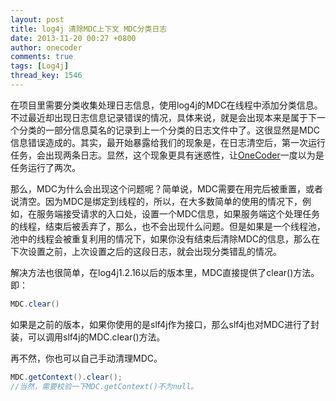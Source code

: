 ```yaml
---
layout: post
title: log4j 清除MDC上下文 MDC分类日志
date: 2013-11-20 00:27 +0800
author: onecoder
comments: true
tags: [Log4j]
thread_key: 1546
---
```

在项目里需要分类收集处理日志信息，使用log4j的MDC在线程中添加分类信息。不过最近却出现日志信息记录错误的情况，具体来说，就是会出现本来是属于下一个分类的一部分信息莫名的记录到上一个分类的日志文件中了。这很显然是MDC信息错误造成的。其实，最开始暴露给我们的现象是，在日志清空后，第一次运行任务，会出现两条日志。显然，这个现象更具有迷惑性，让<a href="http://www.coderli.com">OneCoder</a>一度以为是任务运行了两次。

那么，MDC为什么会出现这个问题呢？简单说，MDC需要在用完后被重置，或者说清空。因为MDC是绑定到线程的，所以，在大多数简单的使用的情况下，例如，在服务端接受请求的入口处，设置一个MDC信息，如果服务端这个处理任务的线程，结束后被丢弃了，那么，也不会出现什么问题。但是如果是一个线程池，池中的线程会被重复利用的情况下，如果你没有结束后清除MDC的信息，那么在下次设置之前，上次设置之后的这段日志，就会出现分类错乱的情况。

解决方法也很简单，在log4j1.2.16以后的版本里，MDC直接提供了clear()方法。即：

```java
MDC.clear()
```

如果是之前的版本，如果你使用的是slf4j作为接口，那么slf4j也对MDC进行了封装，可以调用slf4j的MDC.clear()方法。

再不然，你也可以自己手动清理MDC。

```java
MDC.getContext().clear();
//当然，需要校验一下MDC.getContext()不为null。
```


